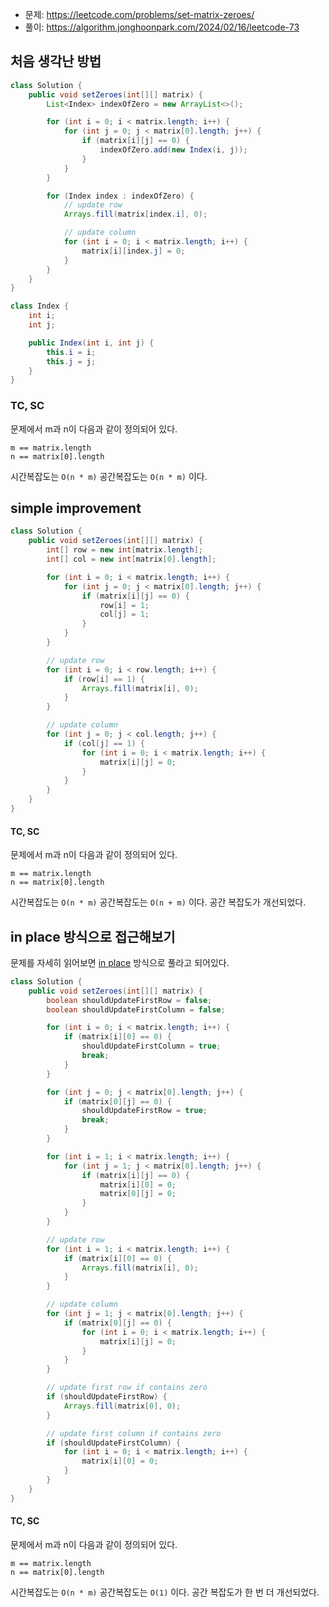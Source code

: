 - 문제: https://leetcode.com/problems/set-matrix-zeroes/
- 풀이: https://algorithm.jonghoonpark.com/2024/02/16/leetcode-73

## 처음 생각난 방법

```java
class Solution {
    public void setZeroes(int[][] matrix) {
        List<Index> indexOfZero = new ArrayList<>();

        for (int i = 0; i < matrix.length; i++) {
            for (int j = 0; j < matrix[0].length; j++) {
                if (matrix[i][j] == 0) {
                    indexOfZero.add(new Index(i, j));
                }
            }
        }

        for (Index index : indexOfZero) {
            // update row
            Arrays.fill(matrix[index.i], 0);

            // update column
            for (int i = 0; i < matrix.length; i++) {
                matrix[i][index.j] = 0;
            }
        }
    }
}

class Index {
    int i;
    int j;

    public Index(int i, int j) {
        this.i = i;
        this.j = j;
    }
}
```

### TC, SC

문제에서 m과 n이 다음과 같이 정의되어 있다.

```
m == matrix.length
n == matrix[0].length
```

시간복잡도는 `O(n * m)` 공간복잡도는 `O(n * m)` 이다.

## simple improvement

```java
class Solution {
    public void setZeroes(int[][] matrix) {
        int[] row = new int[matrix.length];
        int[] col = new int[matrix[0].length];

        for (int i = 0; i < matrix.length; i++) {
            for (int j = 0; j < matrix[0].length; j++) {
                if (matrix[i][j] == 0) {
                    row[i] = 1;
                    col[j] = 1;
                }
            }
        }

        // update row
        for (int i = 0; i < row.length; i++) {
            if (row[i] == 1) {
                Arrays.fill(matrix[i], 0);
            }
        }

        // update column
        for (int j = 0; j < col.length; j++) {
            if (col[j] == 1) {
                for (int i = 0; i < matrix.length; i++) {
                    matrix[i][j] = 0;
                }
            }
        }
    }
}
```

#### TC, SC

문제에서 m과 n이 다음과 같이 정의되어 있다.

```
m == matrix.length
n == matrix[0].length
```

시간복잡도는 `O(n * m)` 공간복잡도는 `O(n + m)` 이다. 공간 복잡도가 개선되었다.

## in place 방식으로 접근해보기

문제를 자세히 읽어보면 [in place](https://en.wikipedia.org/wiki/In-place_algorithm) 방식으로 풀라고 되어있다.

```java
class Solution {
    public void setZeroes(int[][] matrix) {
        boolean shouldUpdateFirstRow = false;
        boolean shouldUpdateFirstColumn = false;

        for (int i = 0; i < matrix.length; i++) {
            if (matrix[i][0] == 0) {
                shouldUpdateFirstColumn = true;
                break;
            }
        }

        for (int j = 0; j < matrix[0].length; j++) {
            if (matrix[0][j] == 0) {
                shouldUpdateFirstRow = true;
                break;
            }
        }

        for (int i = 1; i < matrix.length; i++) {
            for (int j = 1; j < matrix[0].length; j++) {
                if (matrix[i][j] == 0) {
                    matrix[i][0] = 0;
                    matrix[0][j] = 0;
                }
            }
        }

        // update row
        for (int i = 1; i < matrix.length; i++) {
            if (matrix[i][0] == 0) {
                Arrays.fill(matrix[i], 0);
            }
        }

        // update column
        for (int j = 1; j < matrix[0].length; j++) {
            if (matrix[0][j] == 0) {
                for (int i = 0; i < matrix.length; i++) {
                    matrix[i][j] = 0;
                }
            }
        }

        // update first row if contains zero
        if (shouldUpdateFirstRow) {
            Arrays.fill(matrix[0], 0);
        }

        // update first column if contains zero
        if (shouldUpdateFirstColumn) {
            for (int i = 0; i < matrix.length; i++) {
                matrix[i][0] = 0;
            }
        }
    }
}
```

#### TC, SC

문제에서 m과 n이 다음과 같이 정의되어 있다.

```
m == matrix.length
n == matrix[0].length
```

시간복잡도는 `O(n * m)` 공간복잡도는 `O(1)` 이다. 공간 복잡도가 한 번 더 개선되었다.
